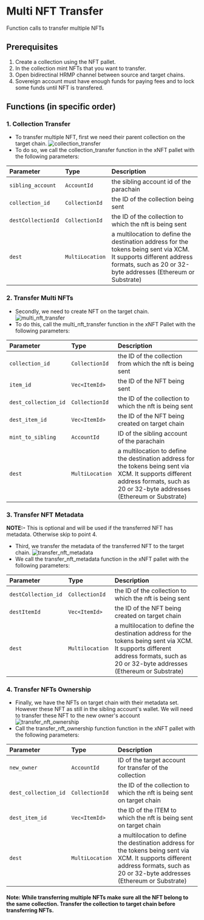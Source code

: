 # Multi NFT Transfer
Function calls to transfer multiple NFTs

## Prerequisites
1. Create a collection using the NFT pallet.
2. In the collection mint NFTs that you want to transfer.
3. Open bidirectinal HRMP channel between source and target chains.
4. Sovereign account must have enough funds for paying fees and to lock some funds until NFT is transfered.

## Functions (in specific order)
### 1. Collection Transfer
- To transfer multiple NFT, first we need their parent collection on the target chain. 
![collection_transfer](https://github.com/w3f/Grant-Milestone-Delivery/assets/60818312/78111f68-1f38-4e75-bfe5-bd37b3643fbd)
- To do so, we call the collection_transfer function in the xNFT pallet with the following parameters:

| Parameter | Type     | Description                |
| :-------- | :------- | :------------------------- |
| `sibling_account` | `AccountId` | the sibling account id of the parachain |
| `collection_id` | `CollectionId` | the ID of the collection being sent |
| `destCollectionId` | `CollectionId` | the ID of the collection to which the nft is being sent |
| `dest` | `MultiLocation` | a multilocation to define the destination address for the tokens being sent via XCM. It supports different address formats, such as 20 or 32-byte addresses (Ethereum or Substrate) |

### 2. Transfer Multi NFTs
- Secondly, we need to create NFT on the target chain. 
![multi_nft_transfer](https://github.com/w3f/Grant-Milestone-Delivery/assets/60818312/b1206435-f980-4acf-a7f6-dfe28498de5a)
- To do this, call the multi_nft_transfer function in the xNFT Pallet with the following parameters:

| Parameter | Type     | Description                |
| :-------- | :------- | :------------------------- |
| `collection_id` | `CollectionId` | the ID of the collection from which the nft is being sent |
| `item_id` | `Vec<ItemId>` | the ID of the NFT being sent |
| `dest_collection_id` | `CollectionId` | the ID of the collection to which the nft is being sent |
| `dest_item_id` | `Vec<ItemId>` | the ID of the NFT being created on target chain |
| `mint_to_sibling` | `AccountId` | ID of the sibling account of the parachain |
| `dest` | `MultiLocation` | a multilocation to define the destination address for the tokens being sent via XCM. It supports different address formats, such as 20 or 32-byte addresses (Ethereum or Substrate) |

### 3. Transfer NFT Metadata 
**NOTE:-** This is optional and will be used if the transferred NFT has metadata. Otherwise skip to point 4.
- Third, we transfer the metadata of the transferred NFT to the target chain.
![transfer_nft_metadata](https://github.com/w3f/Grant-Milestone-Delivery/assets/60818312/cf24f742-6c88-4da2-be59-87d6e7c46a8c)
- We call the transfer_nft_metadata function in the xNFT pallet with the following parameters:

| Parameter | Type     | Description                |
| :-------- | :------- | :------------------------- |
| `destCollection_id` | `CollectionId` | the ID of the collection to which the nft is being sent |
| `destItemId` | `Vec<ItemId>` | the ID of the NFT being created on target chain |
| `dest` | `Multilocation` | a multilocation to define the destination address for the tokens being sent via XCM. It supports different address formats, such as 20 or 32-byte addresses (Ethereum or Substrate) |

### 4. Transfer NFTs Ownership
- Finally, we have the NFTs on target chain with their metadata set. However these NFT as still in the sibling account's wallet. We will need to transfer these NFT to the new owner's account
![transfer_nft_ownership](https://github.com/w3f/Grant-Milestone-Delivery/assets/60818312/6aa24416-c632-439a-a096-c22ec108ab99)
- Call the transfer_nft_ownership function function in the xNFT pallet with the following parameters:

| Parameter | Type     | Description                |
| :-------- | :------- | :------------------------- |
| `new_owner` | `AccountId` | ID of the target account for transfer of the collection |
| `dest_collection_id` | `CollectionId` | the ID of the collection to which the nft is being sent on target chain |
| `dest_item_id` | `Vec<ItemId>` | the ID of the ITEM to which the nft is being sent on target chain |
| `dest` | `MultiLocation` | a multilocation to define the destination address for the tokens being sent via XCM. It supports different address formats, such as 20 or 32-byte  addresses (Ethereum or Substrate) |

#### Note: While transferring multiple NFTs make sure all the NFT belong to the same collection. Transfer the collection to target chain before transferring NFTs.